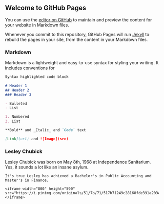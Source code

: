 ## Welcome to GitHub Pages

You can use the [editor on GitHub](https://github.com/LesleyIChubick/LesleyChubick.github.io/edit/master/README.md) to maintain and preview the content for your website in Markdown files.

Whenever you commit to this repository, GitHub Pages will run [Jekyll](https://jekyllrb.com/) to rebuild the pages in your site, from the content in your Markdown files.

### Markdown

Markdown is a lightweight and easy-to-use syntax for styling your writing. It includes conventions for

```markdown
Syntax highlighted code block

# Header 1
## Header 2
### Header 3

- Bulleted
- List

1. Numbered
2. List

**Bold** and _Italic_ and `Code` text

[Link](url) and ![Image](src)
```
<!DOCTYPE html>
<html lang="en-us">
<head>
  <meta charset="UTF-8">
  <title>Activity 1: Basic HTML Bio</title>
</head>
 
<h3>
  Lesley Chubick
</h3>

  <P>
    Lesley Chubick was born on May 8th, 1968 at Independence Sanitarium. Yes, it sounds a lot like an insane asylum. 


  </P>

    It's true Lesley has achieved a Bachelor's in Public Accounting and Master's in Finance. 

</p>
<body>
  
    <iframe width="800" height="590" src="https://i.pinimg.com/originals/51/7b/71/517b71249c28168fde391a2034a9579a.jpg"></iframe> 

</body>


</html>

